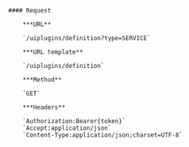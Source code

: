     #### Request

        ***URL**

        `/uiplugins/definition?type=SERVICE`

        ***URL template**

        `/uiplugins/definition`

        ***Method**

        `GET`

        ***Headers**

        `Authorization:Bearer{token}`
        `Accept:application/json`
        `Content-Type:application/json;charset=UTF-8`
